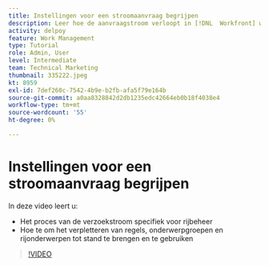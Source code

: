 ```yaml
---
title: Instellingen voor een stroomaanvraag begrijpen
description: Leer hoe de aanvraagstroom verloopt in [!DNL  Workfront] werkt. Dan creeer het verpletteren van regels, onderwerpgroepen, en rijonderwerpen.
activity: delpoy
feature: Work Management
type: Tutorial
role: Admin, User
level: Intermediate
team: Technical Marketing
thumbnail: 335222.jpeg
kt: 8959
exl-id: 7def260c-7542-4b9e-b2fb-afa5f79e164b
source-git-commit: a0aa8328842d2db1235edc42664eb0b18f4038e4
workflow-type: tm+mt
source-wordcount: '55'
ht-degree: 0%

---
```


# Instellingen voor een stroomaanvraag begrijpen

In deze video leert u:

* Het proces van de verzoekstroom specifiek voor rijbeheer
* Hoe te om het verpletteren van regels, onderwerpgroepen en rijonderwerpen tot stand te brengen en te gebruiken

>[!VIDEO](https://video.tv.adobe.com/v/335222/?quality=12)
